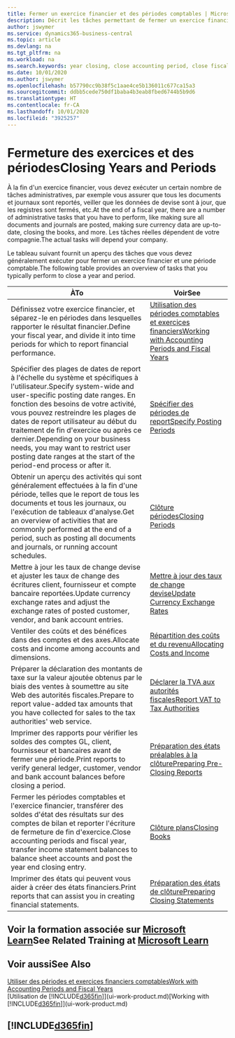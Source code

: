```yaml
---
title: Fermer un exercice financier et des périodes comptables | Microsoft Docs
description: Décrit les tâches permettant de fermer un exercice financier ou une période comptable, par exemple, en vérifiant que les documents et les journaux sont reportés et en vérifiant les soldes bancaires.
author: jswymer
ms.service: dynamics365-business-central
ms.topic: article
ms.devlang: na
ms.tgt_pltfrm: na
ms.workload: na
ms.search.keywords: year closing, close accounting period, close fiscal year, bank account detailed trial balance
ms.date: 10/01/2020
ms.author: jswymer
ms.openlocfilehash: b57790cc9b38f5c1aae4ce5b136011c677ca15a3
ms.sourcegitcommit: ddbb5cede750df1baba4b3eab8fbed6744b5b9d6
ms.translationtype: HT
ms.contentlocale: fr-CA
ms.lasthandoff: 10/01/2020
ms.locfileid: "3925257"
---
```

# <a name="closing-years-and-periods"></a><span data-ttu-id="8b9fc-103">Fermeture des exercices et des périodes</span><span class="sxs-lookup"><span data-stu-id="8b9fc-103">Closing Years and Periods</span></span>

<span data-ttu-id="8b9fc-104">À la fin d'un exercice financier, vous devez exécuter un certain nombre de tâches administratives, par exemple vous assurer que tous les documents et journaux sont reportés, veiller que les données de devise sont à jour, que les registres sont fermés, etc.</span><span class="sxs-lookup"><span data-stu-id="8b9fc-104">At the end of a fiscal year, there are a number of administrative tasks that you have to perform, like making sure all documents and journals are posted, making sure currency data are up-to-date, closing the books, and more.</span></span> <span data-ttu-id="8b9fc-105">Les tâches réelles dépendent de votre compagnie.</span><span class="sxs-lookup"><span data-stu-id="8b9fc-105">The actual tasks will depend your company.</span></span>

<span data-ttu-id="8b9fc-106">Le tableau suivant fournit un aperçu des tâches que vous devez généralement exécuter pour fermer un exercice financier et une période comptable.</span><span class="sxs-lookup"><span data-stu-id="8b9fc-106">The following table provides an overview of tasks that you typically perform to close a year and period.</span></span>

| <span data-ttu-id="8b9fc-107">À</span><span class="sxs-lookup"><span data-stu-id="8b9fc-107">To</span></span> | <span data-ttu-id="8b9fc-108">Voir</span><span class="sxs-lookup"><span data-stu-id="8b9fc-108">See</span></span> |
| --- | --- |
| <span data-ttu-id="8b9fc-109">Définissez votre exercice financier, et séparez-le en périodes dans lesquelles rapporter le résultat financier.</span><span class="sxs-lookup"><span data-stu-id="8b9fc-109">Define your fiscal year, and divide it into time periods for which to report financial performance.</span></span> | [<span data-ttu-id="8b9fc-110">Utilisation des périodes comptables et exercices financiers</span><span class="sxs-lookup"><span data-stu-id="8b9fc-110">Working with Accounting Periods and Fiscal Years</span></span>](finance-accounting-periods-and-fiscal-years.md)|
| <span data-ttu-id="8b9fc-111">Spécifier des plages de dates de report à l'échelle du système et spécifiques à l'utilisateur.</span><span class="sxs-lookup"><span data-stu-id="8b9fc-111">Specify system-wide and user-specific posting date ranges.</span></span> <span data-ttu-id="8b9fc-112">En fonction des besoins de votre activité, vous pouvez restreindre les plages de dates de report utilisateur au début du traitement de fin d'exercice ou après ce dernier.</span><span class="sxs-lookup"><span data-stu-id="8b9fc-112">Depending on your business needs, you may want to restrict user posting date ranges at the start of the period-end process or after it.</span></span> |[<span data-ttu-id="8b9fc-113">Spécifier des périodes de report</span><span class="sxs-lookup"><span data-stu-id="8b9fc-113">Specify Posting Periods</span></span>](finance-how-specify-posting-periods.md) |
| <span data-ttu-id="8b9fc-114">Obtenir un aperçu des activités qui sont généralement effectuées à la fin d'une période, telles que le report de tous les documents et tous les journaux, ou l'exécution de tableaux d'analyse.</span><span class="sxs-lookup"><span data-stu-id="8b9fc-114">Get an overview of activities that are commonly performed at the end of a period, such as posting all documents and journals, or running account schedules.</span></span> |[<span data-ttu-id="8b9fc-115">Clôture périodes</span><span class="sxs-lookup"><span data-stu-id="8b9fc-115">Closing Periods</span></span>](year-how-complete-period-end-processes.md) |
| <span data-ttu-id="8b9fc-116">Mettre à jour les taux de change devise et ajuster les taux de change des écritures client, fournisseur et compte bancaire reportées.</span><span class="sxs-lookup"><span data-stu-id="8b9fc-116">Update currency exchange rates and adjust the exchange rates of posted customer, vendor, and bank account entries.</span></span> |[<span data-ttu-id="8b9fc-117">Mettre à jour des taux de change devise</span><span class="sxs-lookup"><span data-stu-id="8b9fc-117">Update Currency Exchange Rates</span></span>](finance-how-update-currencies.md) |
| <span data-ttu-id="8b9fc-118">Ventiler des coûts et des bénéfices dans des comptes et des axes.</span><span class="sxs-lookup"><span data-stu-id="8b9fc-118">Allocate costs and income among accounts and dimensions.</span></span> |[<span data-ttu-id="8b9fc-119">Répartition des coûts et du revenu</span><span class="sxs-lookup"><span data-stu-id="8b9fc-119">Allocating Costs and Income</span></span>](year-allocate-costs-income.md) |
| <span data-ttu-id="8b9fc-120">Préparer la déclaration des montants de taxe sur la valeur ajoutée obtenus par le biais des ventes à soumettre au site Web des autorités fiscales.</span><span class="sxs-lookup"><span data-stu-id="8b9fc-120">Prepare to report value-added tax amounts that you have collected for sales to the tax authorities' web service.</span></span> |[<span data-ttu-id="8b9fc-121">Déclarer la TVA aux autorités fiscales</span><span class="sxs-lookup"><span data-stu-id="8b9fc-121">Report VAT to Tax Authorities</span></span>](finance-how-report-vat.md)|
| <span data-ttu-id="8b9fc-122">Imprimer des rapports pour vérifier les soldes des comptes GL, client, fournisseur et bancaires avant de fermer une période.</span><span class="sxs-lookup"><span data-stu-id="8b9fc-122">Print reports to verify general ledger, customer, vendor and bank account balances before closing a period.</span></span> |[<span data-ttu-id="8b9fc-123">Préparation des états préalables à la clôture</span><span class="sxs-lookup"><span data-stu-id="8b9fc-123">Preparing Pre-Closing Reports</span></span>](year-prepare-preclose-reports.md) |
| <span data-ttu-id="8b9fc-124">Fermer les périodes comptables et l'exercice financier, transférer des soldes d'état des résultats sur des comptes de bilan et reporter l'écriture de fermeture de fin d'exercice.</span><span class="sxs-lookup"><span data-stu-id="8b9fc-124">Close accounting periods and fiscal year, transfer income statement balances to balance sheet accounts and post the year end closing entry.</span></span> |[<span data-ttu-id="8b9fc-125">Clôture plans</span><span class="sxs-lookup"><span data-stu-id="8b9fc-125">Closing Books</span></span>](year-close-books.md) |
| <span data-ttu-id="8b9fc-126">Imprimer des états qui peuvent vous aider à créer des états financiers.</span><span class="sxs-lookup"><span data-stu-id="8b9fc-126">Print reports that can assist you in creating financial statements.</span></span> |[<span data-ttu-id="8b9fc-127">Préparation des états de clôture</span><span class="sxs-lookup"><span data-stu-id="8b9fc-127">Preparing Closing Statements</span></span>](year-prepare-close-statement.md) |

## <a name="see-related-training-at-microsoft-learn"></a><span data-ttu-id="8b9fc-128">Voir la formation associée sur [Microsoft Learn](/learn/modules/close-fiscal-year-dynamics-365-business-central/index)</span><span class="sxs-lookup"><span data-stu-id="8b9fc-128">See Related Training at [Microsoft Learn](/learn/modules/close-fiscal-year-dynamics-365-business-central/index)</span></span>

## <a name="see-also"></a><span data-ttu-id="8b9fc-129">Voir aussi</span><span class="sxs-lookup"><span data-stu-id="8b9fc-129">See Also</span></span>

[<span data-ttu-id="8b9fc-130">Utiliser des périodes et exercices financiers comptables</span><span class="sxs-lookup"><span data-stu-id="8b9fc-130">Work with Accounting Periods and Fiscal Years</span></span>](finance-accounting-periods-and-fiscal-years.md)  
<span data-ttu-id="8b9fc-131">[Utilisation de [!INCLUDE[d365fin](includes/d365fin_md.md)]](ui-work-product.md)</span><span class="sxs-lookup"><span data-stu-id="8b9fc-131">[Working with [!INCLUDE[d365fin](includes/d365fin_md.md)]](ui-work-product.md)</span></span>

## [!INCLUDE[d365fin](includes/free_trial_md.md)]  
